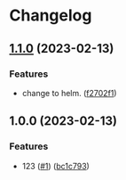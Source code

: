 # Changelog

## [1.1.0](https://github.com/nuuday/saga-helm-chart/compare/v1.0.0...v1.1.0) (2023-02-13)


### Features

* change to helm. ([f2702f1](https://github.com/nuuday/saga-helm-chart/commit/f2702f1a1a1f7e2758448f827f9796041ecd30de))

## 1.0.0 (2023-02-13)


### Features

* 123 ([#1](https://github.com/nuuday/saga-helm-chart/issues/1)) ([bc1c793](https://github.com/nuuday/saga-helm-chart/commit/bc1c79365191e51e45a4767f456fcf0ee807c999))
